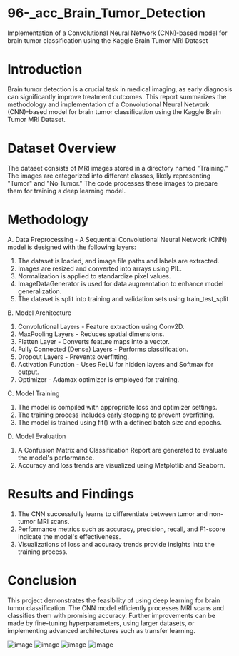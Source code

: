 # 96-_acc_Brain_Tumor_Detection
Implementation of a Convolutional Neural Network (CNN)-based model for brain tumor classification using the Kaggle Brain Tumor MRI Dataset

# Introduction

Brain tumor detection is a crucial task in medical imaging, as early diagnosis can significantly improve treatment outcomes. This report summarizes the methodology and implementation of a Convolutional Neural Network (CNN)-based model for brain tumor classification using the Kaggle Brain Tumor MRI Dataset.

# Dataset Overview

The dataset consists of MRI images stored in a directory named "Training." The images are categorized into different classes, likely representing "Tumor" and "No Tumor." The code processes these images to prepare them for training a deep learning model.

# Methodology

A. Data Preprocessing - A Sequential Convolutional Neural Network (CNN) model is designed with the following layers:

1. The dataset is loaded, and image file paths and labels are extracted.
2. Images are resized and converted into arrays using PIL.
3. Normalization is applied to standardize pixel values.
4. ImageDataGenerator is used for data augmentation to enhance model generalization.
5. The dataset is split into training and validation sets using train_test_split
   
B. Model Architecture

1. Convolutional Layers - Feature extraction using Conv2D.
2. MaxPooling Layers - Reduces spatial dimensions.
3. Flatten Layer - Converts feature maps into a vector.
4. Fully Connected (Dense) Layers - Performs classification.
5. Dropout Layers - Prevents overfitting.
6. Activation Function - Uses ReLU for hidden layers and Softmax for output.
7. Optimizer - Adamax optimizer is employed for training.

C. Model Training

1. The model is compiled with appropriate loss and optimizer settings.
2. The training process includes early stopping to prevent overfitting.
3. The model is trained using fit() with a defined batch size and epochs.

D. Model Evaluation

1. A Confusion Matrix and Classification Report are generated to evaluate the model's performance.
2. Accuracy and loss trends are visualized using Matplotlib and Seaborn.

# Results and Findings

1. The CNN successfully learns to differentiate between tumor and non-tumor MRI scans.
2. Performance metrics such as accuracy, precision, recall, and F1-score indicate the model's effectiveness.
3. Visualizations of loss and accuracy trends provide insights into the training process.

# Conclusion

This project demonstrates the feasibility of using deep learning for brain tumor classification. The CNN model efficiently processes MRI scans and classifies them with promising accuracy. Further improvements can be made by fine-tuning hyperparameters, using larger datasets, or implementing advanced architectures such as transfer learning.

![image](https://github.com/user-attachments/assets/23dc821c-05c5-481f-bd24-e859148de54e)
![image](https://github.com/user-attachments/assets/c05b8e05-fb02-4de5-8cf2-33ea0f2df0a6)
![image](https://github.com/user-attachments/assets/d938bd0a-522f-4e1d-9810-0069c7ebf12d)
![image](https://github.com/user-attachments/assets/ebddb360-fd6a-4e18-91b8-bd28776335ae)






